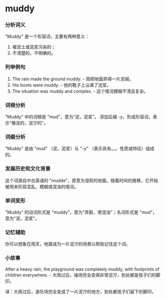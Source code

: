 # muddy

### 分析词义

  

"Muddy" 是一个形容词，主要有两种意义：

  

1.  被泥土或泥浆污染的；
2.  不清楚的，不明确的。

  

### 列举例句

  

1.  The rain made the ground muddy. - 雨把地面弄得一片泥煳。
2.  His boots were muddy. - 他的靴子上沾满了泥浆。
3.  The situation was muddy and complex. - 这个情况模糊不清且复杂。

  

### 词根分析

  

"Muddy" 中的词根是 "mud"，意为“泥，泥浆”。 添加后缀 -y，形成形容词，表示"像泥的，泥泞的"。

  

### 词缀分析

  

"Muddy" 是由 "mud" （泥，泥浆）与 "-y" （表示具有。。。性质或特征）组成的。

  

### 发展历史和文化背景

  

这个词源自中古英语的 "mudde"，原意为湿软的地面。随着时间的推移，它开始被用来形容混乱、模糊或混浊的情况。

  

### 单词变形

  

"Muddy" 的动词形式是 "muddy"，意为"弄脏，使混浊"；名词形式是 "mud"，意为"泥，泥浆"。

  

### 记忆辅助

  

你可以想象在雨天，地面成为一片泥泞的场景以帮助记住这个词。

  

### 小故事

  

After a heavy rain, the playground was completely muddy, with footprints of children everywhere. - 大雨过后，操场完全变得非常泥泞，到处都是孩子们的脚印。

  

译：大雨过后，游乐场完全变成了一片泥泞的地方，到处都孩子们留下的脚印。
